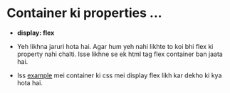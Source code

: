 # Container ki properties ...

* **display: flex**
- Yeh likhna jaruri hota hai. Agar hum yeh nahi likhte to koi bhi flex ki property nahi chalti. Isse likhne se ek html tag flex container ban jaata hai.

- Iss [example](http://codepen.io/navgurukul/pen/ggJMrW) mei container ki css mei display flex likh kar dekho ki kya hota hai.



